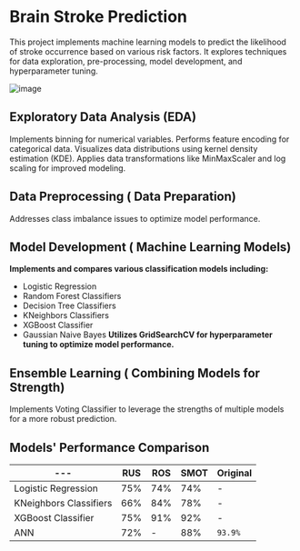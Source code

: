 # Brain Stroke Prediction
This project implements machine learning models to predict the likelihood of stroke occurrence based on various risk factors. It explores techniques for data exploration, pre-processing, model development, and hyperparameter tuning.

![image](https://github.com/sarax0/brain-stroke-prediction/assets/122404545/7378db45-6702-4580-9634-2cec7edc2ff5)

## Exploratory Data Analysis (EDA)
Implements binning for numerical variables.
Performs feature encoding for categorical data.
Visualizes data distributions using kernel density estimation (KDE).
Applies data transformations like MinMaxScaler and log scaling for improved modeling.

## Data Preprocessing ( Data Preparation)
Addresses class imbalance issues to optimize model performance.

## Model Development ( Machine Learning Models)
**Implements and compares various classification models including:**
- Logistic Regression
- Random Forest Classifiers
- Decision Tree Classifiers
- KNeighbors Classifiers
- XGBoost Classifier
- Gaussian Naive Bayes
**Utilizes GridSearchCV for hyperparameter tuning to optimize model performance.**

## Ensemble Learning ( Combining Models for Strength)
Implements Voting Classifier to leverage the strengths of multiple models for a more robust prediction.
## Models' Performance Comparison
| --- | RUS | ROS | SMOT| Original|
| --- | --- |---|---|---|
| Logistic Regression | 75% | 74% | 74% | - |
| KNeighbors Classifiers | 66% | 84% | 78% | - |
| XGBoost Classifier | 75% | 91% | 92% | - |
| ANN |72%|-|88%|`93.9%`|
